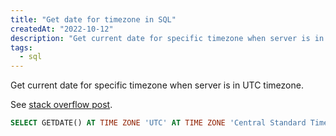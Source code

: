 ```yaml
---
title: "Get date for timezone in SQL"
createdAt: "2022-10-12"
description: "Get current date for specific timezone when server is in UTC timezone."
tags:
  - sql
---
```


Get current date for specific timezone when server is in UTC timezone.

See [stack overflow post](https://stackoverflow.com/questions/20086189/getdate-function-to-get-date-for-my-timezone).

```sql
SELECT GETDATE() AT TIME ZONE 'UTC' AT TIME ZONE 'Central Standard Time'
```
